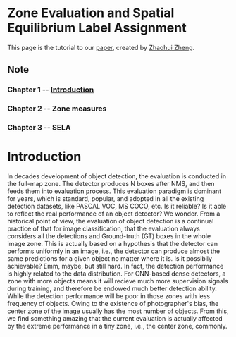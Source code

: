 # Zone Evaluation and Spatial Equilibrium Label Assignment

This page is the tutorial to our [paper](https://), created by [Zhaohui Zheng](https://github.com/Zzh-tju).

## Note
### Chapter 1 -- [Introduction](https://github.com/Zzh-tju/SELA/blob/main/how-to-use.md#introduction)
### Chapter 2 -- Zone measures
### Chapter 3 -- SELA

# Introduction

In decades development of object detection, the evaluation is conducted in the full-map zone.
The detector produces N boxes after NMS, and then feeds them into evaluation process. 
This evaluation paradigm is dominant for years, which is standard, popular, and adopted in all the existing detection datasets, like PASCAL VOC, MS COCO, etc.
Is it reliable? Is it able to reflect the real performance of an object detector? We wonder.
From a historical point of view, the evaluation of object detection is a continual practice of that for image classification, that the evaluation always considers all the detections and Ground-truth (GT) boxes in the whole image zone.
This is actually based on a hypothesis that the detector can performs uniformly in an image, i.e., the detector can produce almost the same predictions for a given object no matter where it is.
Is it possibily achievable? Emm, maybe, but still hard.
In fact, the detection performance is highly related to the data distribution.
For CNN-based dense detectors, a zone with more objects means it will recieve much more supervision signals during training, and therefore be endowed much better detection ability.
While the detection performance will be poor in those zones with less frequency of objects.
Owing to the existence of photographer's bias, the center zone of the image usually has the most number of objects.
From this, we find something amazing that the current evaluation is actually affected by the extreme performance in a tiny zone, i.e., the center zone, commonly.
